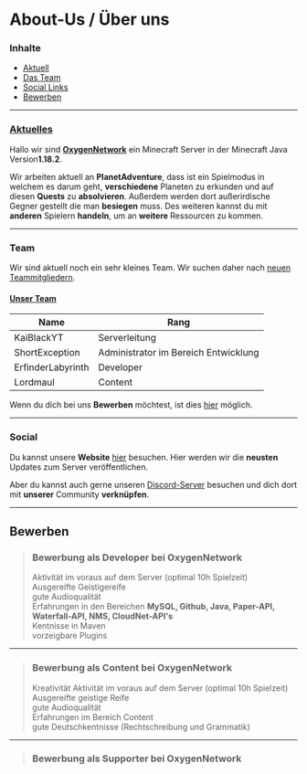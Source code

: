 # About-Us / Über uns
### Inhalte
- [Aktuell](#Aktuelles)
- [Das Team](#Team)
- [Social Links](#Social)
- [Bewerben](#Bewerben)
----------
### <u>Aktuelles</u>
Hallo wir sind <u>**OxygenNetwork**</u> ein Minecraft Server in der Minecraft Java Version**1.18.2**.

Wir arbeiten aktuell an **PlanetAdventure**, dass ist ein Spielmodus in welchem es darum geht, **verschiedene** Planeten zu erkunden und auf diesen **Quests** zu **absolvieren**. Außerdem werden dort außerirdische Gegner gestellt die man **besiegen** muss. Des weiteren kannst du mit **anderen** Spielern **handeln**, um an **weitere** Ressourcen zu kommen.

---------
### Team
Wir sind aktuell noch ein sehr kleines Team. Wir suchen daher nach [neuen Teammitgliedern](#Bewerben).

#### <u>Unser Team</u>
| Name | Rang |
|--|--|
| KaiBlackYT | Serverleitung |
| ShortException | Administrator im Bereich Entwicklung |
| ErfinderLabyrinth | Developer |
| Lordmaul | Content |

Wenn du dich bei uns **Bewerben** möchtest, ist dies [hier](#Bewerben) möglich.

---------
### Social
Du kannst unsere **Website** [hier](http://oxygennetwork.net) besuchen. Hier werden wir die **neusten** Updates zum Server veröffentlichen.

Aber du kannst auch gerne unseren [Discord-Server](https://discord.gg/Pa2xFYabKW) besuchen und dich dort mit **unserer** Community **verknüpfen**.

---------
## Bewerben

> ### Bewerbung als Developer bei OxygenNetwork
> Aktivität im voraus auf dem Server (optimal 10h Spielzeit) <br>
> Ausgereifte Geistigereife <br>
> gute Audioqualität <br>
> Erfahrungen in den Bereichen **MySQL, Github, Java, Paper-API, Waterfall-API, NMS, CloudNet-API's** <br>
> Kentnisse in Maven <br>
> vorzeigbare Plugins<br>
---
> ### Bewerbung als Content bei OxygenNetwork
> Kreativität 
> Aktivität im voraus auf dem Server (optimal 10h Spielzeit) <br>
> Ausgereifte geistige Reife<br>
> gute Audioqualität<br>
> Erfahrungen im Bereich Content <br>
> gute Deutschkentnisse (Rechtschreibung und Grammatik)<br>
---
> ### Bewerbung als Supporter bei OxygenNetwork
> 
